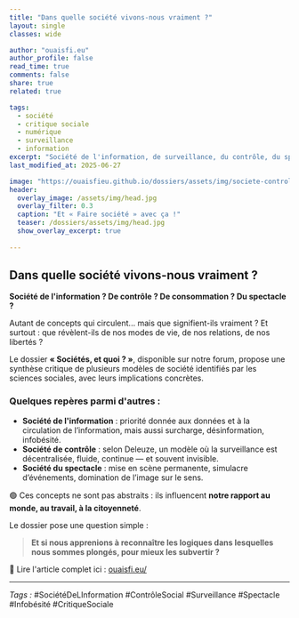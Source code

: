 ```yaml
---
title: "Dans quelle société vivons-nous vraiment ?"
layout: single
classes: wide

author: "ouaisfi.eu"
author_profile: false
read_time: true
comments: false
share: true
related: true

tags:
  - société
  - critique sociale
  - numérique
  - surveillance
  - information
excerpt: "Société de l'information, de surveillance, du contrôle, du spectacle... Derrière les mots, des réalités qui façonnent nos vies."
last_modified_at: 2025-06-27

image: "https://ouaisfieu.github.io/dossiers/assets/img/societe-controle-frictions.jpg"
header:
  overlay_image: /assets/img/head.jpg
  overlay_filter: 0.3
  caption: "Et « Faire société » avec ça !"
  teaser: /dossiers/assets/img/head.jpg
  show_overlay_excerpt: true
  
---
```


## Dans quelle société vivons-nous vraiment ?

**Société de l'information ? De contrôle ? De consommation ? Du spectacle ?**

Autant de concepts qui circulent... mais que signifient-ils vraiment ? Et surtout : que révèlent-ils de nos modes de vie, de nos relations, de nos libertés ?

Le dossier **« Sociétés, et quoi ? »**, disponible sur notre forum, propose une synthèse critique de plusieurs modèles de société identifiés par les sciences sociales, avec leurs implications concrètes.

### Quelques repères parmi d'autres :
- **Société de l'information** : priorité donnée aux données et à la circulation de l’information, mais aussi surcharge, désinformation, infobésité.
- **Société de contrôle** : selon Deleuze, un modèle où la surveillance est décentralisée, fluide, continue — et souvent invisible.
- **Société du spectacle** : mise en scène permanente, simulacre d’événements, domination de l’image sur le sens.

🟢 Ces concepts ne sont pas abstraits : ils influencent **notre rapport au monde, au travail, à la citoyenneté**.

Le dossier pose une question simple :  
> **Et si nous apprenions à reconnaître les logiques dans lesquelles nous sommes plongés, pour mieux les subvertir ?**

📘 Lire l'article complet ici : [ouaisfi.eu/](https://ouaisfi.eu/viewtopic.php?t=61)

---

_Tags :_ #SociétéDeLInformation #ContrôleSocial #Surveillance #Spectacle #Infobésité #CritiqueSociale
